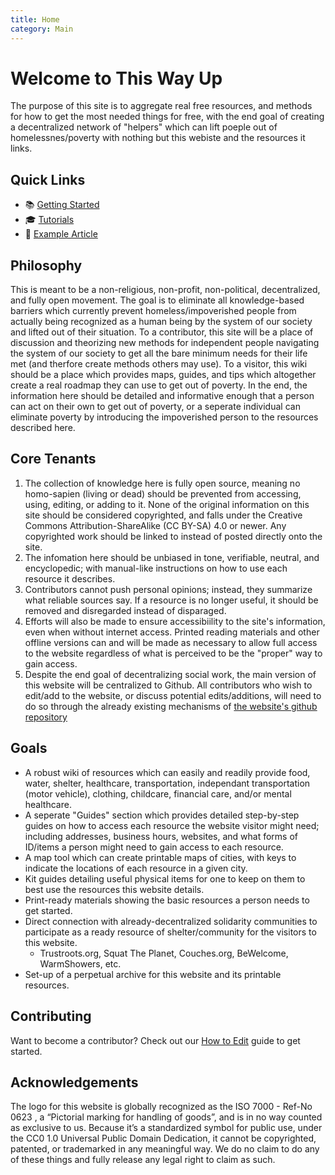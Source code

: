 ```yaml
---
title: Home
category: Main
---
```


# Welcome to This Way Up

The purpose of this site is to aggregate real free resources, and methods for how to get the most needed things for free, with the end goal of creating a decentralized network of "helpers" which can lift poeple out of homelessnes/poverty with nothing but this webiste and the resources it links. 

## Quick Links

- 📚 [Getting Started](/getting-started)
- 🎓 [Tutorials](/Tutorials/tutorials)
- 📖 [Example Article](/example-article)

## Philosophy

This is meant to be a non-religious, non-profit, non-political, decentralized, and fully open movement. The goal is to eliminate all knowledge-based barriers which currently prevent homeless/impoverished people from actually being recognized as a human being by the system of our society and lifted out of their situation. To a contributor, this site will be a place of discussion and theorizing new methods for independent people navigating the system of our society to get all the bare minimum needs for their life met (and therfore create methods others may use). To a visitor, this wiki should be a place which provides maps, guides, and tips which altogether create a real roadmap they can use to get out of poverty. In the end, the information here should be detailed and informative enough that a person can act on their own to get out of poverty, or a seperate individual can eliminate poverty by introducing the impoverished person to the resources described here.    
## Core Tenants

1. The collection of knowledge here is fully open source, meaning no homo-sapien (living or dead) should be prevented from accessing, using, editing, or adding to it. None of the original information on this site should be considered copyrighted, and falls under the Creative Commons Attribution-ShareAlike (CC BY-SA) 4.0 or newer. Any copyrighted work should be linked to instead of posted directly onto the site.
2. The infomation here should be unbiased in tone, verifiable, neutral, and encyclopedic; with manual-like instructions on how to use each resource it describes.
3. Contributors cannot push personal opinions; instead, they summarize what reliable sources say. If a resource is no longer useful, it should be removed and disregarded instead of disparaged.
4. Efforts will also be made to ensure accessibiility to the site's information, even when without internet access. Printed reading materials and other offline versions can and will be made as necessary to allow full access to the website regardless of what is perceived to be the "proper" way to gain access.
5. Despite the end goal of decentralizing social work, the main version of this website will be centralized to Github. All contributors who wish to edit/add to the website, or discuss potential edits/additions, will need to do so through the already existing mechanisms of [the website's github repository](https://github.com/This-Way-Up-org/this-way-up.org/)

## Goals

- A robust wiki of resources which can easily and readily provide food, water, shelter, healthcare, transportation, independant transportation (motor vehicle), clothing, childcare, financial care, and/or mental healthcare.
- A seperate "Guides" section which provides detailed step-by-step guides on how to access each resource the website visitor might need; including addresses, business hours, websites, and what forms of ID/items a person might need to gain access to each resource.
- A map tool which can create printable maps of cities, with keys to indicate the locations of each resource in a given city.
- Kit guides detailing useful physical items for one to keep on them to best use the resources this website details. 
- Print-ready materials showing the basic resources a person needs to get started.
- Direct connection with already-decentralized solidarity communities to participate as a ready resource of shelter/community for the visitors to this website.
    - Trustroots.org, Squat The Planet, Couches.org, BeWelcome, WarmShowers, etc.
- Set-up of a perpetual archive for this website and its printable resources.

## Contributing

Want to become a contributor? Check out our [How to Edit](/how-to-edit) guide to get started.

## Acknowledgements

The logo for this website is globally recognized as the ISO 7000 - Ref-No 0623 , a “Pictorial marking for handling of goods”, and is in no way counted as exclusive to us. Because it’s a standardized symbol for public use, under the CC0 1.0 Universal Public Domain Dedication, it cannot be copyrighted, patented, or trademarked in any meaningful way. We do no claim to do any of these things and fully release any legal right to claim as such. 
